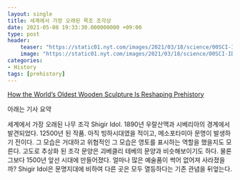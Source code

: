 ```yaml
---
layout: single
title: 세계에서 가장 오래된 목조 조각상
date: 2021-05-08 19:33:30.000000000 +09:00
type: post
header:
    teaser: "https://static01.nyt.com/images/2021/03/18/science/00SCI-IDOL3/00SCI-IDOL3-superJumbo.jpg?quality=90&auto=webp"
    image: "https://static01.nyt.com/images/2021/03/18/science/00SCI-IDOL3/00SCI-IDOL3-superJumbo.jpg?quality=90&auto=webp"
categories:
- History
tags: [prehistory]
---
```


[How the World’s Oldest Wooden Sculpture Is Reshaping Prehistory](https://www.nytimes.com/2021/03/22/science/archaeology-shigir-idol-.html?smid=url-share)

아래는 기사 요약

세계에서 가장 오래된 나무 조각 Shigir Idol. 1890년 우랄산맥과 시베리아의 경계에서 발견되었다. 12500년 된 작품. 아직 빙하시대였을 적이고, 메소포타미아 문명이 발생하기 전이다. 그 모습은 거대하고 위협적인 그 모습은 영토를 표시하는 역할을 했을지도 모른다. 고도로 추상화 된 조각 문양은 괴베클리 테베의 문양과 비슷해보이기도 하다. 물론 그보다 1500년 앞선 시대에 만들어졌다. 얼마나 많은 예술품이 썩어 없어져 사라졌을까? Shigir Idol은 문명지대에 비하여 다른 곳은 모두 열등하다는 기존 관념을 뒤엎는다.
